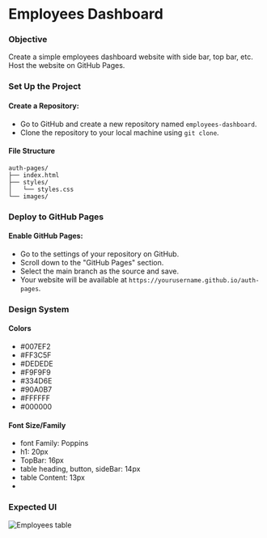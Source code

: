 # Employees Dashboard

### Objective
Create a simple employees dashboard website with side bar, top bar, etc. Host the website on GitHub Pages.

### Set Up the Project
#### Create a Repository:
- Go to GitHub and create a new repository named `employees-dashboard`.
- Clone the repository to your local machine using `git clone`.

#### File Structure
```
auth-pages/
├── index.html
├── styles/
│   └── styles.css
└── images/
```

### Deploy to GitHub Pages
#### Enable GitHub Pages:
- Go to the settings of your repository on GitHub.
- Scroll down to the "GitHub Pages" section.
- Select the main branch as the source and save.
- Your website will be available at `https://yourusername.github.io/auth-pages`.

### Design System
#### Colors
- #007EF2
- #FF3C5F
- #DEDEDE
- #F9F9F9
- #334D6E
- #90A0B7
- #FFFFFF
- #000000

#### Font Size/Family
- font Family: Poppins
- h1: 20px
- TopBar: 16px
- table heading, button, sideBar: 14px
- table Content: 13px
- 

### Expected UI
![Employees table](https://github.com/user-attachments/assets/6b2abf0e-0244-448c-8786-6cf3f9131a69)






